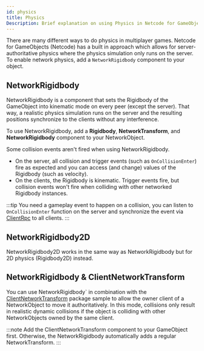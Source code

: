 ```yaml
---
id: physics
title: Physics
Description: Brief explanation on using Physics in Netcode for GameObjects
---
```


There are many different ways to do physics in multiplayer games. Netcode for GameObjects (Netcode) has a built in approach which allows for server-authoritative physics where the physics simulation only runs on the server. To enable network physics, add a `NetworkRigidbody` component to your object.

## NetworkRigidbody

NetworkRigidbody is a component that sets the Rigidbody of the GameObject into kinematic mode on every peer (except the server). That way, a realistic physics simulation runs on the server and the resulting positions synchronize to the clients without any interference.

To use NetworkRigidbody, add a **Rigidbody**, **NetworkTransform**, and **NetworkRigidbody** component to your NetworkObject.

Some collision events aren't fired when using NetworkRigidbody.
- On the server, all collision and trigger events (such as `OnCollisionEnter`) fire as expected and you can access (and change) values of the Rigidbody (such as velocity).
- On the clients, the Rigidbody is kinematic. Trigger events fire, but collision events won't fire when colliding with other networked Rigidbody instances.

:::tip
You need a gameplay event to happen on a collision, you can listen to `OnCollisionEnter` function on the server and synchronize the event via [ClientRpc](../advanced-topics/message-system/clientrpc.md) to all clients.
:::

## NetworkRigidbody2D

NetworkRigidbody2D works in the same way as NetworkRigidbody but for 2D physics (Rigidbody2D) instead.

## NetworkRigidbody & ClientNetworkTransform

You can use NetworkRigidbody` in combination with the [ClientNetworkTransform](../components/networktransform.md#clientnetworktransform) package sample to allow the owner client of a NetworkObject to move it authoritatively. In this mode, collisions only result in realistic dynamic collisions if the object is colliding with other NetworkObjects owned by the same client.

:::note
Add the ClientNetworkTransform component to your GameObject first. Otherwise, the NetworkRigidbody automatically adds a regular NetworkTransform.
:::

